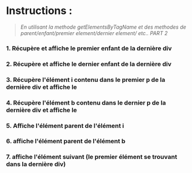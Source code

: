 # Instructions :
>*En utilisant la methode getElementsByTagName et des methodes de parent/enfant/premier element/dernier element/ etc.. PART 2*


### 1. Récupère et affiche le premier enfant de la dernière div
### 2. Récupère et affiche le dernier enfant de la dernière div
### 3. Récupère l'élément i contenu dans le premier p de la dernière div et affiche le
### 4. Récupère l'élément b contenu dans le dernier p de la dernière div et affiche le
### 5. Affiche l'élément parent de l'élément i
### 6. affiche l'élément parent de l'élément b
### 7. affiche l'élément suivant (le premier élément se trouvant dans la dernière div)


